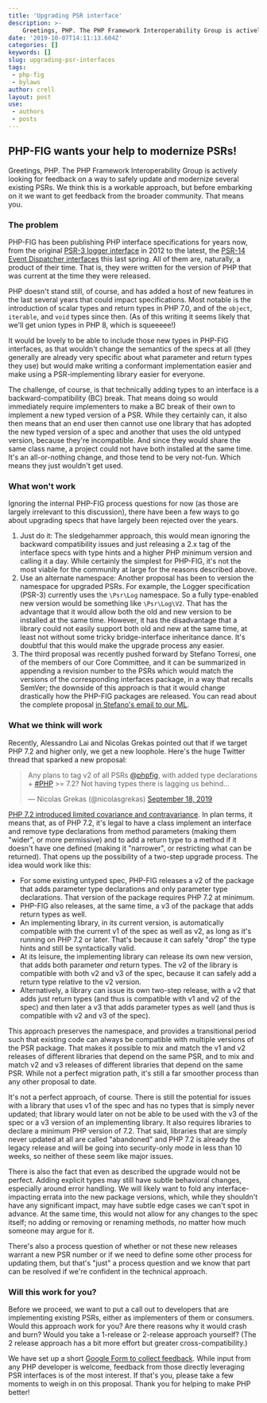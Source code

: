 ```yaml
---
title: 'Upgrading PSR interface'
description: >-
    Greetings, PHP. The PHP Framework Interoperability Group is actively looking for feedback on a way to safely update and modernize several existing PSRs. We think this is a workable approach, but before embarking on it we want to get feedback from the broader community. That means you.
date: '2019-10-07T14:11:13.604Z'
categories: []
keywords: []
slug: upgrading-psr-interfaces
tags:
 - php-fig
 - bylaws
author: crell
layout: post
use:
 - authors
 - posts
---
```


## PHP-FIG wants your help to modernize PSRs!

Greetings, PHP. The PHP Framework Interoperability Group is actively looking for feedback on a way to safely update and modernize several existing PSRs. We think this is a workable approach, but before embarking on it we want to get feedback from the broader community. That means you.

### The problem

PHP-FIG has been publishing PHP interface specifications for years now, from the original [PSR-3 logger interface](https://github.com/php-fig/log) in 2012 to the latest, the [PSR-14 Event Dispatcher interfaces](https://github.com/php-fig/event-dispatcher) this last spring. All of them are, naturally, a product of their time. That is, they were written for the version of PHP that was current at the time they were released.

PHP doesn't stand still, of course, and has added a host of new features in the last several years that could impact specifications. Most notable is the introduction of scalar types and return types in PHP 7.0, and of the `object`, `iterable`, and `void` types since then. (As of this writing it seems likely that we'll get union types in PHP 8, which is squeeeee!)

It would be lovely to be able to include those new types in PHP-FIG interfaces, as that wouldn't change the semantics of the specs at all (they generally are already very specific about what parameter and return types they use) but would make writing a conformant implementation easier and make using a PSR-implementing library easier for everyone.

The challenge, of course, is that technically adding types to an interface is a backward-compatibility (BC) break. That means doing so would immediately require implementers to make a BC break of their own to implement a new typed version of a PSR. While they certainly can, it also then means that an end user then cannot use one library that has adopted the new typed version of a spec and another that uses the old untyped version, because they're incompatible. And since they would share the same class name, a project could not have both installed at the same time. It's an all-or-nothing change, and those tend to be very not-fun. Which means they just wouldn't get used.

### What won't work

Ignoring the internal PHP-FIG process questions for now (as those are largely irrelevant to this discussion), there have been a few ways to go about upgrading specs that have largely been rejected over the years.

1. Just do it: The sledgehammer approach, this would mean ignoring the backward compatibility issues and just releasing a 2.x tag of the interface specs with type hints and a higher PHP minimum version and calling it a day. While certainly the simplest for PHP-FIG, it's not the most viable for the community at large for the reasons described above.
2. Use an alternate namespace: Another proposal has been to version the namespace for upgraded PSRs. For example, the Logger specification (PSR-3) currently uses the `\Psr\Log` namespace. So a fully type-enabled new version would be something like `\Psr\Log\V2`. That has the advantage that it would allow both the old and new version to be installed at the same time. However, it has the disadvantage that a library could not easily support both old and new at the same time, at least not without some tricky bridge-interface inheritance dance. It's doubtful that this would make the upgrade process any easier.
3. The third proposal was recently pushed forward by Stefano Torresi, one of the members of our Core Committee, and it can be summarized in appending a revision number to the PSRs which would match the versions of the corresponding interfaces package, in a way that recalls SemVer; the downside of this approach is that it would change drastically how the PHP-FIG packages are released. You can read about the complete proposal [in Stefano's email to our ML](https://groups.google.com/d/msg/php-fig/OyC3plRYhqg/u03zLMv0BQAJ).

### What we think will work

Recently, Alessandro Lai and Nicolas Grekas pointed out that if we target PHP 7.2 and higher only, we get a new loophole. Here's the huge Twitter thread that sparked a new proposal:

<blockquote class="twitter-tweet"><p lang="en" dir="ltr">Any plans to tag v2 of all PSRs <a href="https://twitter.com/phpfig?ref_src=twsrc%5Etfw">@phpfig</a>, with added type declarations + <a href="https://twitter.com/hashtag/PHP?src=hash&amp;ref_src=twsrc%5Etfw">#PHP</a> &gt;= 7.2? Not having types there is lagging us behind...</p>&mdash; Nicolas Grekas (@nicolasgrekas) <a href="https://twitter.com/nicolasgrekas/status/1174290079105392645?ref_src=twsrc%5Etfw">September 18, 2019</a></blockquote> <script async src="https://platform.twitter.com/widgets.js" charset="utf-8"></script>

[PHP 7.2 introduced limited covariance and contravariance](https://wiki.php.net/rfc/parameter-no-type-variance). In plan terms, it means that, as of PHP 7.2, it's legal to have a class implement an interface and remove type declarations from method parameters (making them "wider", or more permissive) and to add a return type to a method if it doesn't have one defined (making it "narrower", or restricting what can be returned). That opens up the possibility of a two-step upgrade process. The idea would work like this:

* For some existing untyped spec, PHP-FIG releases a v2 of the package that adds parameter type declarations and only parameter type declarations. That version of the package requires PHP 7.2 at minimum.
* PHP-FIG also releases, at the same time, a v3 of the package that adds return types as well.
* An implementing library, in its current version, is automatically compatible with the current v1 of the spec as well as v2, as long as it's running on PHP 7.2 or later. That's because it can safely "drop" the type hints and still be syntactically valid.
* At its leisure, the implementing library can release its own new version, that adds both parameter *and* return types. The v2 of the library is compatible with both v2 and v3 of the spec, because it can safely add a return type relative to the v2 version.
* Alternatively, a library can issue its own two-step release, with a v2 that adds just return types (and thus is compatible with v1 and v2 of the spec) and then later a v3 that adds parameter types as well (and thus is compatible with v2 and v3 of the spec).

This approach preserves the namespace, and provides a transitional period such that existing code can always be compatible with multiple versions of the PSR package. That makes it possible to mix and match the v1 and v2 releases of different libraries that depend on the same PSR, and to mix and match v2 and v3 releases of different libraries that depend on the same PSR. While not a perfect migration path, it's still a far smoother process than any other proposal to date.

It's not a perfect approach, of course. There is still the potential for issues with a library that uses v1 of the spec and has no types that is simply never updated; that library would later on not be able to be used with the v3 of the spec or a v3 version of an implementing library. It also requires libraries to declare a minimum PHP version of 7.2. That said, libraries that are simply never updated at all are called "abandoned" and PHP 7.2 is already the legacy release and will be going into security-only mode in less than 10 weeks, so neither of these seem like major issues.

There is also the fact that even as described the upgrade would not be perfect. Adding explicit types may still have subtle behavioral changes, especially around error handling. We will likely want to fold any interface-impacting errata into the new package versions, which, while they shouldn't have any significant impact, may have subtle edge cases we can't spot in advance. At the same time, this would not allow for any changes to the spec itself; no adding or removing or renaming methods, no matter how much someone may argue for it.

There's also a process question of whether or not these new releases warrant a new PSR number or if we need to define some other process for updating them, but that's "just" a process question and we know that part can be resolved if we're confident in the technical approach.

### Will this work for you?

Before we proceed, we want to put a call out to developers that are implementing existing PSRs, either as implementers of them or consumers. Would this approach work for you? Are there reasons why it would crash and burn? Would you take a 1-release or 2-release approach yourself? (The 2 release approach has a bit more effort but greater cross-compatibility.)

We have set up a short [Google Form to collect feedback](https://docs.google.com/forms/d/e/1FAIpQLSf9q_cdsY00WSZ6fSia9Qq9ErDIeexNzNeEFsfRHd8pTFYF4g/viewform). While input from any PHP developer is welcome, feedback from those directly leveraging PSR interfaces is of the most interest. If that's you, please take a few moments to weigh in on this proposal. Thank you for helping to make PHP better!

